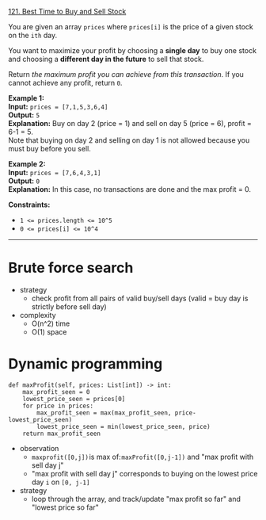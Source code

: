 [121. Best Time to Buy and Sell Stock](https://leetcode.com/problems/best-time-to-buy-and-sell-stock/)

You are given an array `prices` where `prices[i]` is the price of a given stock on the `ith` day.

You want to maximize your profit by choosing a **single day** to buy one stock and choosing a **different day in the future** to sell that stock.

Return _the maximum profit you can achieve from this transaction_. If you cannot achieve any profit, return `0`.

**Example 1:**  
**Input:** `prices = [7,1,5,3,6,4]`  
**Output:** `5`  
**Explanation:** Buy on day 2 (price = 1) and sell on day 5 (price = 6), profit = 6-1 = 5.  
Note that buying on day 2 and selling on day 1 is not allowed because you must buy before you sell.  

**Example 2:**  
**Input:** `prices = [7,6,4,3,1]`  
**Output:** `0`  
**Explanation:** In this case, no transactions are done and the max profit = 0.  

**Constraints:**
- `1 <= prices.length <= 10^5`
- `0 <= prices[i] <= 10^4`

---
# Brute force search
- strategy
	- check profit from all pairs of valid buy/sell days (valid = buy day is strictly before sell day)
- complexity
	- O(n^2) time
	- O(1) space

# Dynamic programming

```
def maxProfit(self, prices: List[int]) -> int:
    max_profit_seen = 0 
    lowest_price_seen = prices[0]
    for price in prices:
        max_profit_seen = max(max_profit_seen, price-lowest_price_seen)
        lowest_price_seen = min(lowest_price_seen, price)
    return max_profit_seen
```

- observation
	- `maxprofit([0,j])` is max of: `maxProfit([0,j-1])` and "max profit with sell day j"
	- "max profit with sell day j" corresponds to buying on the lowest price day `i` on `[0, j-1]`
- strategy
	- loop through the array, and track/update "max profit so far" and "lowest price so far"
